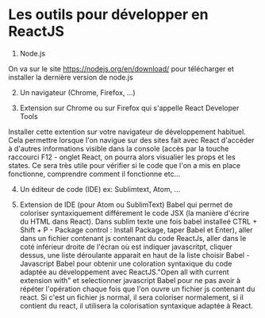 # Les outils pour développer en ReactJS

1. Node.js

On va sur le site https://nodejs.org/en/download/ pour télécharger et installer la dernière version de node.js

2. Un navigateur (Chrome, Firefox, ...)

3. Extension sur Chrome ou sur Firefox qui s'appelle React Developer Tools

Installer cette extention sur votre navigateur de développement habituel. Cela permettre lorsque l'on navigue sur des sites fait avec React d'accéder à d'autres informations visible dans la console (accès par la touche raccourci F12 - onglet React, on pourra alors visualier les props et les states. Ce sera très utile pour vérifier si le code que l'on a mis en place fonctionne, comprendre comment il fonctionne etc...

4. Un éditeur de code (IDE) ex: Sublimtext, Atom, ...

5. Extension de IDE (pour Atom ou SublimText) Babel qui permet de coloriser syntaxiquement différement le code JSX (la manière d'écrire du HTML dans React). Dans sublim texte une fois babel installeé CTRL + Shift + P - Package control : Install Package, taper Babel et Enter), aller dans un fichier contenant js contenant du code ReactJs, aller dans le coté inférieur droite de l'écran où est indiquer javascritpt, cliquer dessus, une liste déroulante apparait en haut de la liste choisir Babel - Javascript Babel pour obtenir une coloration syntaxique du code adaptée au développement avec ReactJS."Open all with current extension with" et selectionner javascript Babel pour ne pas avoir à répéter l'opération chaque fois que l'on ouvre un fichier js contenant du react. Si c'est un fichier js normal, il sera coloriser normalement, si il contient du react, il utilisera la colorisation syntaxique adaptée à React.
